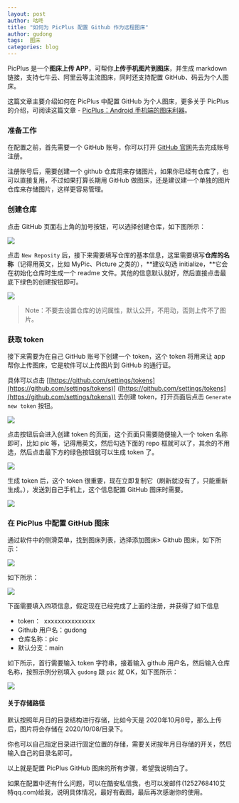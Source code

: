```yaml
---
layout: post
author: 咕咚
title: "如何为 PicPlus 配置 Github 作为远程图床"
author: gudong
tags:  图床
categories: blog
---
```


PicPlus 是一个**图床上传 APP**，可帮你**上传手机图片到图床**，并生成 markdown 链接，支持七牛云、阿里云等主流图床，同时还支持配置 GitHub、码云为个人图床。


这篇文章主要介绍如何在 PicPlus 中配置 GitHub 为个人图床，更多关于 PicPlus 的介绍，可阅读这篇文章 - [PicPlus：Android 手机端的图床利器](https://www.yuque.com/gudong-osksb/twgz5k/bfdihv)。


### 准备工作


在配置之前，首先需要一个 GitHub 账号，你可以打开 [GitHub 官网](https://github.com/)先去完成账号注册。


注册账号后，需要创建一个 github 仓库用来存储图片，如果你已经有仓库了，也可以直接复用，不过如果打算长期用 GitHub 做图床，还是建议建一个单独的图片仓库来存储图片，这样更容易管理。


### 创建仓库


点击 GitHub 页面右上角的加号按钮，可以选择创建仓库，如下图所示：


![](https://cdn.nlark.com/yuque/0/2020/png/159409/1584324593239-18f7c41e-82bf-4b94-8049-e4b97271f193.png#align=left&display=inline&height=514&margin=%5Bobject%20Object%5D&originHeight=514&originWidth=1292&size=0&status=done&style=none&width=1292)


点击 `New Reposity` 后，接下来需要填写仓库的基本信息，这里需要填写**仓库的名称**（记得用英文，比如 MyPic、Picture 之类的），**建议勾选 initialize，**它会在初始化仓库时生成一个 readme 文件。其他的信息默认就好，然后直接点击最底下绿色的创建按钮即可。


![](https://cdn.nlark.com/yuque/0/2020/png/159409/1586226031552-d262211a-d39c-4632-9b89-9c35ae0646c3.png#align=left&display=inline&height=661&margin=%5Bobject%20Object%5D&originHeight=661&originWidth=853&size=0&status=done&style=none&width=853)


> Note：不要去设置仓库的访问属性，默认公开，不用动，否则上传不了图片。



### 获取 token


接下来需要为在自己 GitHub 账号下创建一个 token，这个 token 将用来让 app 帮你上传图床，它是软件可以上传图片到 GitHub 的通行证。


具体可以点击 [[https://github.com/settings/tokens](https://github.com/settings/tokens)] ([https://github.com/settings/tokens](https://github.com/settings/tokens)) 去创建 token，打开页面后点击 `Generate new token` 按钮。


![](https://cdn.nlark.com/yuque/0/2020/png/159409/1584324592953-a4af9ba7-1e6a-45e7-9038-faa041b1f492.png#align=left&display=inline&height=260&margin=%5Bobject%20Object%5D&originHeight=260&originWidth=1526&size=0&status=done&style=none&width=1526)


点击按钮后会进入创建 token 的页面，这个页面只需要随便输入一个 token 名称即可，比如 pic 等，记得用英文，然后勾选下面的 repo 框就可以了，其余的不用选，然后点击最下方的绿色按钮就可以生成 token 了。


![](https://cdn.nlark.com/yuque/0/2020/png/159409/1584324593024-ff72bf72-d40b-44be-9f76-b984ef285c1a.png#align=left&display=inline&height=1106&margin=%5Bobject%20Object%5D&originHeight=1106&originWidth=1546&size=0&status=done&style=none&width=1546)


生成 token 后，这个 token 很重要，现在立即复制它（刷新就没有了，只能重新生成。），发送到自己手机上，这个信息配置 GitHub 图床时需要。


![](https://cdn.nlark.com/yuque/0/2020/png/159409/1584324593153-cde2d676-2014-455d-9148-15b1c1ead078.png#align=left&display=inline&height=272&margin=%5Bobject%20Object%5D&originHeight=272&originWidth=1512&size=0&status=done&style=none&width=1512)


### 在 PicPlus 中配置 GitHub 图床


通过软件中的侧滑菜单，找到图床列表，选择添加图床> Github 图床，如下所示：


![](https://cdn.nlark.com/yuque/0/2020/jpeg/159409/1602146930151-16856f22-f859-410e-aaa1-76c01657e9a7.jpeg#align=left&display=inline&height=1080&margin=%5Bobject%20Object%5D&originHeight=1080&originWidth=1080&size=0&status=done&style=none&width=1080)


如下所示：


![](https://cdn.nlark.com/yuque/0/2020/jpeg/159409/1602146997564-9bdf5948-1e8e-4166-81b2-7da3f1659338.jpeg#align=left&display=inline&height=1170&margin=%5Bobject%20Object%5D&originHeight=2340&originWidth=1080&size=0&status=done&style=none&width=540)


下面需要填入四项信息，假定现在已经完成了上面的注册，并获得了如下信息


- token：  xxxxxxxxxxxxxxx
- Github 用户名：gudong
- 仓库名称：pic
- 默认分支：main


如下所示，首行需要输入 token 字符串，接着输入 github 用户名，然后输入仓库名称，按照示例分别填入 `gudong` 跟 `pic` 就 OK，如下图所示：


![](https://cdn.nlark.com/yuque/0/2020/jpeg/159409/1602147105210-fc7f89b5-d1e0-4865-ab80-25aabd774cf4.jpeg#align=left&display=inline&height=1170&margin=%5Bobject%20Object%5D&originHeight=2340&originWidth=1080&size=0&status=done&style=none&width=540)


#### 关于存储路径


默认按照年月日的目录结构进行存储，比如今天是 2020年10月8号，那么上传后，图片将会存储在 2020/10/08/目录下。


你也可以自己指定目录进行固定位置的存储，需要关闭按年月日存储的开关，然后输入自己的目录名即可。


以上就是配置 PicPlus GitHub 图床的所有步骤，希望我说明白了。


如果在配置中还有什么问题，可以在酷安私信我，也可以发邮件(1252768410艾特qq.com)给我，说明具体情况，最好有截图，最后再次感谢你的使用。
